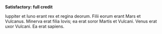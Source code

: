 **Satisfactory: full credit**

Iuppiter et Iuno erant rex et regina deorum.
Filii eorum erant Mars et Vulcanus.
Minerva erat filia Iovis; ea erat soror Martis et Vulcani.
Venus erat uxor Vulcani.
Ea erat sapiens.
